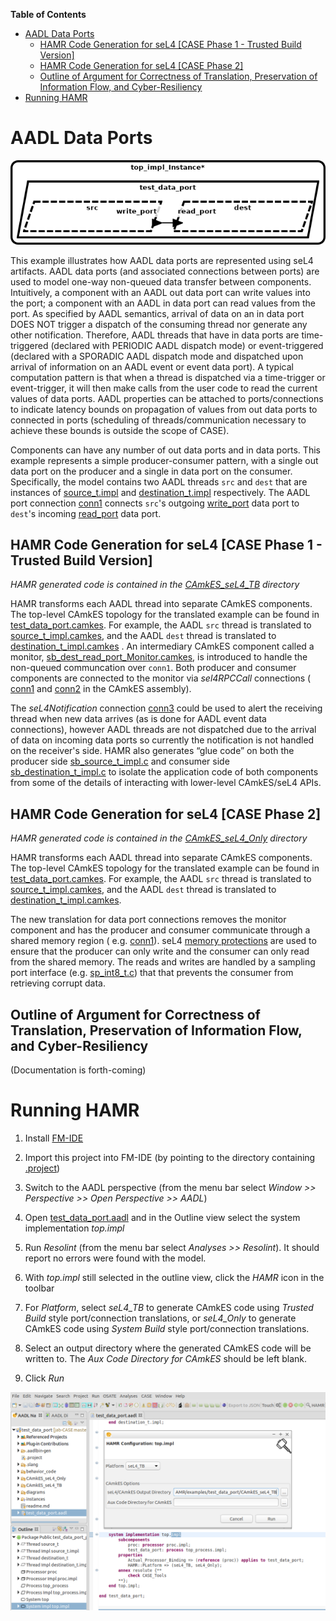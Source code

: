 **Table of Contents**

- [AADL Data Ports](#aadl-data-ports)
  * [HAMR Code Generation for seL4 [CASE Phase 1 - Trusted Build Version]](#hamr-code-generation-for-sel4-case-phase-1---trusted-build-version)
  * [HAMR Code Generation for seL4 [CASE Phase 2]](#hamr-code-generation-for-sel4-case-phase-2)
  * [Outline of Argument for Correctness of Translation, Preservation of Information Flow, and Cyber-Resiliency](#outline-of-argument-for-correctness-of-translation-preservation-of-information-flow-and-cyber-resiliency)
- [Running HAMR](#running-hamr)

# AADL Data Ports

![arch](diagrams/arch.png)

This example illustrates how AADL data ports are represented using seL4 
artifacts.   AADL data ports (and associated connections between ports) 
are used to model one-way non-queued data transfer between components.  Intuitively, 
a component with an AADL out data port can write values into the port; 
a component with an AADL in data port can read values from the port.  As 
specified by AADL semantics, arrival of data on an in data port DOES NOT 
trigger a dispatch of the consuming thread nor generate any other 
notification.  Therefore, AADL threads that have in data ports are 
time-triggered (declared with PERIODIC AADL dispatch mode) or event-triggered 
(declared with a SPORADIC AADL dispatch mode and dispatched upon arrival 
of information on an AADL event or event data port).  A typical computation 
pattern is that when a thread is dispatched via a time-trigger or event-trigger, 
it will then make calls from the user code to read the current values of 
data ports.  AADL properties can be attached to ports/connections to indicate 
latency bounds on propagation of values from out data ports to connected in 
ports (scheduling of threads/communication necessary to achieve these bounds 
is outside the scope of CASE). 

Components can have any number of out data ports and in data ports.  This example 
represents a simple producer-consumer pattern, with a single out data port on the 
producer and a single in data port on the consumer.   Specifically, the model 
contains two AADL threads `src` and `dest` that are instances of 
[source_t.impl](test_data_port.aadl#L16-L17)
and 
[destination_t.impl](test_data_port.aadl#L28-L29)
respectively. The AADL port connection 
[conn1](test_data_port.aadl#L45)
connects `src`'s outgoing 
[write_port](test_data_port.aadl#L8)
data port to `dest`'s incoming 
[read_port](test_data_port.aadl#L21)
data port.

## HAMR Code Generation for seL4 [CASE Phase 1 - Trusted Build Version]

*HAMR generated code is contained in the [CAmkES_seL4_TB](CAmkES_seL4_TB) directory*

HAMR transforms each AADL thread into separate CAmkES 
components.  The top-level CAmkES topology for the translated example 
can be found in 
[test_data_port.camkes](CAmkES_seL4_TB/test_data_port.camkes). For example, the AADL `src` thread is translated 
to 
[source_t_impl.camkes](CAmkES_seL4_TB/components/source_t_impl/source_t_impl.camkes), 
and the AADL `dest` thread is translated to 
[destination_t_impl.camkes](CAmkES_seL4_TB/components/destination_t_impl/destination_t_impl.camkes)
.  An intermediary CAmkES component called a monitor, 
[sb_dest_read_port_Monitor.camkes](CAmkES_seL4_TB/components/sb_Monitors/sb_dest_read_port_Monitor/sb_dest_read_port_Monitor.camkes), 
is introduced to handle the non-queued communcation 
over `conn1`. Both producer and consumer components are connected to the 
monitor via *sel4RPCCall* connections (
[conn1](CAmkES_seL4_TB/test_data_port.camkes#L12) 
and 
[conn2](CAmkES_seL4_TB/test_data_port.camkes#L13) 
in the CAmkES assembly).

The *seL4Notification* connection 
[conn3](CAmkES_seL4_TB/test_data_port.camkes#L14)
could be used to alert the receiving 
thread when new data arrives (as is done for AADL event data connections), 
however AADL threads are not dispatched due to the arrival of data on 
incoming data ports so currently the notification is not handled on the 
receiver's side.   HAMR also generates “glue code” on both the 
producer side 
[sb_source_t_impl.c](CAmkES_seL4_TB/components/source_t_impl/src/sb_source_t_impl.c)
and consumer side 
[sb_destination_t_impl.c](CAmkES_seL4_TB/components/destination_t_impl/src/sb_destination_t_impl.c)
to isolate the application code of both components from some of the 
details of interacting with lower-level CAmkES/seL4 APIs.


## HAMR Code Generation for seL4 [CASE Phase 2]

*HAMR generated code is contained in the [CAmkES_seL4_Only](CAmkES_seL4_Only) directory*

HAMR transforms each AADL thread into separate CAmkES 
components.  The top-level CAmkES topology for the translated example 
can be found in 
[test_data_port.camkes](CAmkES_seL4_Only/test_data_port.camkes). For example, the AADL `src` thread is translated 
to 
[source_t_impl.camkes](CAmkES_seL4_Only/components/source_t_impl/source_t_impl.camkes), 
and the AADL `dest` thread is translated to 
[destination_t_impl.camkes](CAmkES_seL4_Only/components/destination_t_impl/destination_t_impl.camkes).  

The new translation for data port connections removes the monitor component 
and has the producer and consumer communicate through a shared memory region (
e.g. [conn1](CAmkES_seL4_Only/test_data_port.camkes#L10)). seL4 
[memory protections](CAmkES_seL4_Only/test_data_port.camkes#L14-L15) 
are used to ensure that the producer can only write
and the consumer can only read from the shared memory.  The reads and writes 
are handled by a sampling port interface
(e.g. [sp_int8_t.c](CAmkES_seL4_Only/sampling_ports/sp_int8_t.c))
that that prevents the consumer from retrieving corrupt data.


## Outline of Argument for Correctness of Translation, Preservation of Information Flow, and Cyber-Resiliency

(Documentation is forth-coming)

# Running HAMR

1. Install [FM-IDE](https://github.com/loonwerks/formal-methods-workbench/releases)

2. Import this project into FM-IDE (by pointing to the directory containing [.project](.project))

3. Switch to the AADL perspective (from the menu bar select *Window >> Perspective >> Open Perspective >> AADL*)

4. Open [test_data_port.aadl](test_data_port.aadl) and in the Outline view select the system implementation *top.impl*

5. Run *Resolint* (from the menu bar select *Analyses >> Resolint*).  It should report no errors were found with the model.

6. With *top.impl* still selected in the outline view, click the *HAMR* icon in the toolbar

7. For *Platform*, select *seL4_TB* to generate CAmkES code using *Trusted Build* style port/connection translations, or *seL4_Only* to generate CAmkES code using *System Build* style port/connection translations.

8. Select an output directory where the generated CAmkES code will be written to.  The *Aux Code Directory for CAmkES* should be left blank.

9. Click *Run*

![example configuration](diagrams/hamr_options.png)

